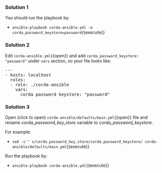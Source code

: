 ### Solution 1

You should run the playbook by:

- `ansible-playbook corda-ansible.yml -e corda_password_keystore=password`{{execute}}

### Solution 2

Edit `corda-ansible.yml`{{open}} and add `corda_password_keystore: "password"` under `vars` section, so your file looks like:

<pre class="file" data-filename="/root/corda-ansible.yml" data-target="replace">
---
- hosts: localhost
  roles:
  - role: ./corda-ansible
    vars:
      corda_password_keystore: "password"
</pre>

### Solution 3

Open (click to open) `corda-ansible/defaults/main.yml`{{open}} file and rename *corda_password_key_store* variable to *corda_password_keystore*.

For example:

- `sed -i'' s/corda_password_key_store/corda_password_keystore/ corda-ansible/defaults/main.yml`{{execute}}

Run the playbook by:

- `ansible-playbook corda-ansible.yml`{{execute}}
